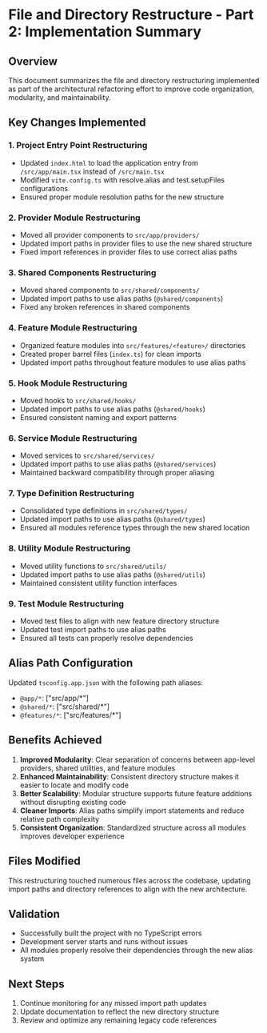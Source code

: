 # File and Directory Restructure - Part 2: Implementation Summary

## Overview
This document summarizes the file and directory restructuring implemented as part of the architectural refactoring effort to improve code organization, modularity, and maintainability.

## Key Changes Implemented

### 1. Project Entry Point Restructuring
- Updated `index.html` to load the application entry from `/src/app/main.tsx` instead of `/src/main.tsx`
- Modified `vite.config.ts` with resolve.alias and test.setupFiles configurations
- Ensured proper module resolution paths for the new structure

### 2. Provider Module Restructuring
- Moved all provider components to `src/app/providers/`
- Updated import paths in provider files to use the new shared structure
- Fixed import references in provider files to use correct alias paths

### 3. Shared Components Restructuring
- Moved shared components to `src/shared/components/`
- Updated import paths to use alias paths (`@shared/components`)
- Fixed any broken references in shared components

### 4. Feature Module Restructuring
- Organized feature modules into `src/features/<feature>/` directories
- Created proper barrel files (`index.ts`) for clean imports
- Updated import paths throughout feature modules to use alias paths

### 5. Hook Module Restructuring
- Moved hooks to `src/shared/hooks/`
- Updated import paths to use alias paths (`@shared/hooks`)
- Ensured consistent naming and export patterns

### 6. Service Module Restructuring
- Moved services to `src/shared/services/`
- Updated import paths to use alias paths (`@shared/services`)
- Maintained backward compatibility through proper aliasing

### 7. Type Definition Restructuring
- Consolidated type definitions in `src/shared/types/`
- Updated import paths to use alias paths (`@shared/types`)
- Ensured all modules reference types through the new shared location

### 8. Utility Module Restructuring
- Moved utility functions to `src/shared/utils/`
- Updated import paths to use alias paths (`@shared/utils`)
- Maintained consistent utility function interfaces

### 9. Test Module Restructuring
- Moved test files to align with new feature directory structure
- Updated test import paths to use alias paths
- Ensured all tests can properly resolve dependencies

## Alias Path Configuration
Updated `tsconfig.app.json` with the following path aliases:
- `@app/*`: ["src/app/*"]
- `@shared/*`: ["src/shared/*"]
- `@features/*`: ["src/features/*"]

## Benefits Achieved
1. **Improved Modularity**: Clear separation of concerns between app-level providers, shared utilities, and feature modules
2. **Enhanced Maintainability**: Consistent directory structure makes it easier to locate and modify code
3. **Better Scalability**: Modular structure supports future feature additions without disrupting existing code
4. **Cleaner Imports**: Alias paths simplify import statements and reduce relative path complexity
5. **Consistent Organization**: Standardized structure across all modules improves developer experience

## Files Modified
This restructuring touched numerous files across the codebase, updating import paths and directory references to align with the new architecture.

## Validation
- Successfully built the project with no TypeScript errors
- Development server starts and runs without issues
- All modules properly resolve their dependencies through the new alias system

## Next Steps
1. Continue monitoring for any missed import path updates
2. Update documentation to reflect the new directory structure
3. Review and optimize any remaining legacy code references
